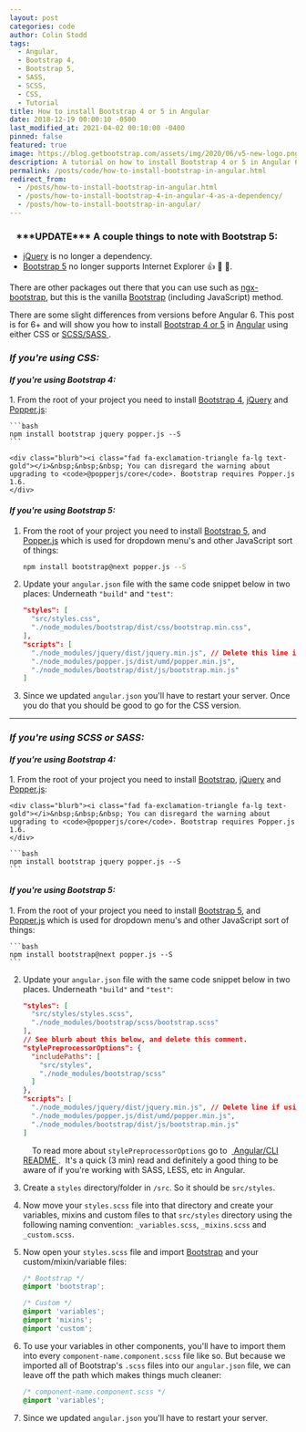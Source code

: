 ```yaml
---
layout: post
categories: code
author: Colin Stodd
tags:
  - Angular,
  - Bootstrap 4,
  - Bootstrap 5,
  - SASS,
  - SCSS,
  - CSS,
  - Tutorial
title: How to install Bootstrap 4 or 5 in Angular
date: 2018-12-19 00:00:10 -0500
last_modified_at: 2021-04-02 00:10:00 -0400
pinned: false
featured: true
image: https://blog.getbootstrap.com/assets/img/2020/06/v5-new-logo.png
description: A tutorial on how to install Bootstrap 4 or 5 in Angular 6+ using CSS or SCSS/SASS.
permalink: /posts/code/how-to-install-bootstrap-in-angular.html
redirect_from:
  - /posts/how-to-install-bootstrap-in-angular.html
  - /posts/how-to-install-bootstrap-4-in-angular-4-as-a-dependency/
  - /posts/how-to-install-bootstrap-in-angular/
---
```



<div class="blurb">
<h3 class="text-yellow"><i class="fad fa-info-circle fa-lg"></i>&nbsp;&nbsp; ***UPDATE*** A couple things to note with Bootstrap 5:</h3>
<ul>
<li><a href="https://jquery.com" title="jQuery" target="_blank" rel="nofollow noopener">jQuery</a> is no longer a dependency.</li>
<li><a href="https://getbootstrap.com/docs/5.0/getting-started/introduction/" title="Bootstrap 5" target="_blank" rel="nofollow noopener">Bootstrap 5</a> no longer supports Internet Explorer 👍 🥳 🍾.</li>
</ul>
</div>

There are other packages out there that you can use such as <a href="https://github.com/valor-software/ngx-bootstrap" target="_blank" rel="noopener">ngx-bootstrap</a>, but this is the vanilla <a href="https://getbootstrap.com/" target="_blank" rel="noopener">Bootstrap</a> (including JavaScript) method.

There are some slight differences from versions before Angular 6. This post is for 6+ and will show you how to install <a href="https://getbootstrap.com/" target="_blank" rel="noopener">Bootstrap 4 or 5</a> in <a href="https://angular.io/" target="_blank" rel="noopener">Angular</a> using either CSS or <a href="#scss">SCSS/SASS <i class="fad fa-level-down-alt"></i></a>.

<i class="fab fa-css3 text-pink header-icon" title="CSS 3"></i>

<h3 class="text-pink"><em>If you're using CSS:</em></h3>

<h4 class="text-blue-grey"><em>If you're using Bootstrap 4:</em></h4>
1. From the root of your project you need to install <a href="https://getbootstrap.com/" target="_blank" rel="noopener">Bootstrap 4</a>, <a href="https://jquery.com/" target="_blank" rel="noopener">jQuery</a> and <a href="https://popper.js.org/" target="_blank" rel="noopener">Popper.js</a>:

    ```bash
    npm install bootstrap jquery popper.js --S
    ```

    <div class="blurb"><i class="fad fa-exclamation-triangle fa-lg text-gold"></i>&nbsp;&nbsp;&nbsp; You can disregard the warning about upgrading to <code>@popperjs/core</code>. Bootstrap requires Popper.js 1.6.
    </div>

<h4 class="text-blue-grey"><em>If you're using Bootstrap 5:</em></h4>

1. From the root of your project you need to install <a href="https://getbootstrap.com/" target="_blank" rel="noopener">Bootstrap 5</a>, and <a href="https://popper.js.org/" target="_blank" rel="noopener">Popper.js</a> which is used for dropdown menu's and other JavaScript sort of things:

    ```bash
    npm install bootstrap@next popper.js --S
    ```


2. Update your `angular.json` file with the same code snippet below in two places: Underneath `"build"` and `"test"`:

    ```json
    "styles": [
      "src/styles.css",
      "./node_modules/bootstrap/dist/css/bootstrap.min.css",
    ],
    "scripts": [
      "./node_modules/jquery/dist/jquery.min.js", // Delete this line if using version 5.
      "./node_modules/popper.js/dist/umd/popper.min.js",
      "./node_modules/bootstrap/dist/js/bootstrap.min.js"
    ]
    ```

    <div id="scss" name="scss"></div>

3. Since we updated `angular.json` you'll have to restart your server. Once you do that you should be good to go for the CSS version.

---

<i class="fab fa-sass text-pink header-icon" title="SASS"></i>

<h3 class="text-pink"><em>If you're using SCSS or SASS:</em></h3>

<h4 class="text-blue-grey"><em>If you're using Bootstrap 4:</em></h4>
1. From the root of your project you need to install <a href="https://getbootstrap.com/" target="_blank" rel="noopener">Bootstrap</a>, <a href="https://jquery.com/" target="_blank" rel="noopener">jQuery</a> and <a href="https://popper.js.org/" target="_blank" rel="noopener">Popper.js</a>:

    <div class="blurb"><i class="fad fa-exclamation-triangle fa-lg text-gold"></i>&nbsp;&nbsp;&nbsp; You can disregard the warning about upgrading to <code>@popperjs/core</code>. Bootstrap requires Popper.js 1.6.
    </div>

    ```bash
    npm install bootstrap jquery popper.js --S
    ```

<h4 class="text-blue-grey"><em>If you're using Bootstrap 5:</em></h4>
1. From the root of your project you need to install <a href="https://getbootstrap.com/" target="_blank" rel="noopener">Bootstrap 5</a>, and <a href="https://popper.js.org/" target="_blank" rel="noopener">Popper.js</a> which is used for dropdown menu's and other JavaScript sort of things:

    ```bash
    npm install bootstrap@next popper.js --S
    ```



2. Update your `angular.json` file with the same code snippet below in two places. Underneath `"build"` and `"test"`:

    ```json
    "styles": [
      "src/styles/styles.scss",
      "./node_modules/bootstrap/scss/bootstrap.scss"
    ],
    // See blurb about this below, and delete this comment.
    "stylePreprocessorOptions": {
      "includePaths": [
        "src/styles",
        "./node_modules/bootstrap/scss"
      ]
    },
    "scripts": [
      "./node_modules/jquery/dist/jquery.min.js", // Delete line if using version 5.
      "./node_modules/popper.js/dist/umd/popper.min.js",
      "./node_modules/bootstrap/dist/js/bootstrap.min.js"
    ]
    ```

    <div class="blurb"><i class="fad fa-books fa-lg"></i>&nbsp;&nbsp;&nbsp;  To read more about  <code>stylePreprocessorOptions</code> go to  &nbsp;<a href="https://github.com/angular/angular-cli/wiki/stories-global-styles" target="_blank" rel="noopener"> Angular/CLI README  <i class="fad fa-external-link-alt"></i></a>. &nbsp;It's a quick (3 min) read and definitely a good thing to be aware of if you're working with SASS, LESS, etc in Angular.
    </div>


3. Create a `styles` directory/folder in `/src`. So it should be `src/styles`.

4. Now move your `styles.scss` file into that directory and create your variables, mixins and custom files to that `src/styles` directory using the following naming convention: `_variables.scss`, `_mixins.scss` and `_custom.scss`.

5. Now open your `styles.scss` file and import <a href="https://getbootstrap.com/" target="_blank" rel="noopener">Bootstrap</a> and your custom/mixin/variable files:

    ```scss
    /* Bootstrap */
    @import 'bootstrap';

    /* Custom */
    @import 'variables';
    @import 'mixins';
    @import 'custom';
    ```

6. To use your variables in other components, you'll have to import them into every
`component-name.component.scss` file like so. But because we imported all of Bootstrap's `.scss` files into our `angular.json` file, we can leave off the path which makes things much cleaner:

    ```scss
    /* component-name.component.scss */
    @import 'variables';
    ```

7. Since we updated `angular.json` you'll have to restart your server.
